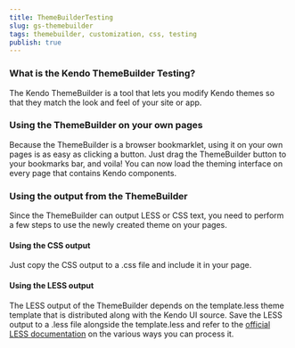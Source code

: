 ```yaml
---
title: ThemeBuilderTesting
slug: gs-themebuilder
tags: themebuilder, customization, css, testing
publish: true
---
```


### What is the Kendo ThemeBuilder Testing?

The Kendo ThemeBuilder is a tool that lets you modify Kendo themes so that they match the look and feel of your site or app.

### Using the ThemeBuilder on your own pages

Because the ThemeBuilder is a browser bookmarklet, using it on your own pages is as easy as clicking a button. Just drag the ThemeBuilder button to your bookmarks bar, and voila! You can now load the theming interface on every page that contains Kendo components.

### Using the output from the ThemeBuilder

Since the ThemeBuilder can output LESS or CSS text, you need to perform a few steps to use the newly created theme on your pages.

#### Using the CSS output

Just copy the CSS output to a .css file and include it in your page.

#### Using the LESS output

The LESS output of the ThemeBuilder depends on the template.less theme template that is distributed along with the Kendo UI source. Save the LESS output to a .less file alongside the template.less and refer to the [official LESS documentation](http://lesscss.org/#-client-side-usage) on the various ways you can process it.